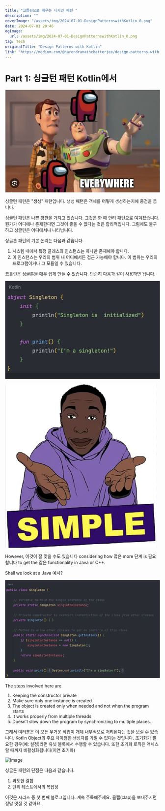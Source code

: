 ```yaml
---
title: "코틀린으로 배우는 디자인 패턴 "
description: ""
coverImage: "/assets/img/2024-07-01-DesignPatternswithKotlin_0.png"
date: 2024-07-01 20:46
ogImage: 
  url: /assets/img/2024-07-01-DesignPatternswithKotlin_0.png
tag: Tech
originalTitle: "Design Patterns with Kotlin"
link: "https://medium.com/@narendranathchatterjee/design-patterns-with-kotlin-15bbbaf3f699"
---
```



# Part 1: 싱글턴 패턴 Kotlin에서

![image](/assets/img/2024-07-01-DesignPatternswithKotlin_0.png)

싱글턴 패턴은 "생성" 패턴입니다.
생성 패턴은 객체를 어떻게 생성하는지에 중점을 둡니다.

싱글턴 패턴은 나쁜 평판을 가지고 있습니다. 그것은 한 때 안티 패턴으로 여겨졌습니다. 뭔가가 어디에나 존재한다면 그것이 좋을 수 없다는 것은 합리적입니다. 그럼에도 불구하고 싱글턴은 어디에서나 나타납니다.

<div class="content-ad"></div>

싱글톤 패턴의 기본 논리는 다음과 같습니다.
1. 시스템 내에서 특정 클래스의 인스턴스는 하나만 존재해야 합니다.
2. 이 인스턴스는 우리의 범위 내 어디에서든 접근 가능해야 합니다. 이 범위는 우리의 프로그램이거나 그 모듈일 수 있습니다.

코틀린은 싱글톤을 매우 쉽게 만들 수 있습니다. 단순히 다음과 같이 사용하면 됩니다.

![이미지1](/assets/img/2024-07-01-DesignPatternswithKotlin_1.png)

![이미지2](/assets/img/2024-07-01-DesignPatternswithKotlin_2.png)

<div class="content-ad"></div>

However, 이것이 잘 맞을 수도 있습니다 considering how 많은 more 단계 is 필요합니다 to get the 같은 functionality in Java or C++.

Shall we look at a Java 예시?

![Java Example](/assets/img/2024-07-01-DesignPatternswithKotlin_3.png)

The steps involved here are
1. Keeping the constructor private
2. Make sure only one instance is created
3. The object is created only when needed and not when the program starts
4. It works properly from multiple threads
5. Doesn’t slow down the program by synchronizing to multiple places.

<div class="content-ad"></div>

그래서 여러분은 이 모든 무거운 작업이 개체 내부적으로 처리된다는 것을 보실 수 있습니다.
Kotlin Object의 주요 차이점은 생성자를 가질 수 없다는 것입니다.
초기화가 필요한 경우(예: 설정)라면 유닛 블록에서 수행할 수 있습니다.
또한 초기화 로직은 액세스할 때까지 비활성화됩니다(지연 초기화)

![Image](https://miro.medium.com/v2/resize:fit:400/0*E3zEnI5Wmxys1sKh.gif)

싱글톤 패턴의 단점은 다음과 같습니다.
1. 과도한 결합
2. 단위 테스트에서의 복잡성

이것은 시리즈 중 첫 번째 블로그입니다. 계속 주목해주세요.
클랩(clap)을 보내주시면 정말 멋질 것 같아요.
